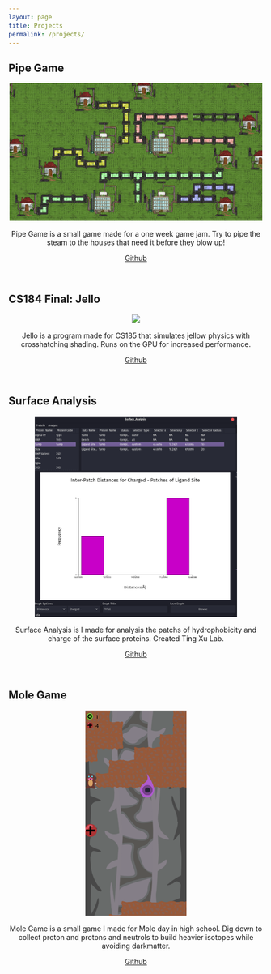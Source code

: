 ```yaml
---
layout: page
title: Projects
permalink: /projects/
---
```


<p align=middle>
  <h2>Pipe Game</h2>
</p>
<p align=middle>
  <img src="pipegame.png" width=500>
</p>
<p align=middle>
Pipe Game is a small game made for a one week game jam. Try to pipe the steam to the houses that need it before they blow up!
</p>
<p align=middle>
<a href="https://github.com/Clayton-Toste/PipeGame">Github</a>
</p>

<br>
<p align=middle>
  <h2>CS184 Final: Jello</h2>
</p>
<p align=middle>
  <img src="jello.gif" width=200>
</p>
<p align=middle>
Jello is a program made for CS185 that simulates jellow physics with crosshatching shading. Runs on the GPU for increased performance.
</p>
<p align=middle>
<a href="https://github.com/Clayton-Toste/CS184-final-jello/tree/master">Github</a>
</p>


<br>
<p align=middle>
  <h2>Surface Analysis</h2>
</p>
<p align=middle>
  <img src="SA.png" width=400>
</p>
<p align=middle>
Surface Analysis is I made for analysis the patchs of hydrophobicity and charge of the surface proteins. Created Ting Xu Lab.
</p>
<p align=middle>
<a href="https://github.com/Clayton-Toste/Surface-Anaysis/tree/master">Github</a>
</p>

<br>
<p align=middle>
  <h2>Mole Game</h2>
</p>
<p align=middle>
  <img src="molegame.png" width=200>
</p>
<p align=middle>
Mole Game is a small game I made for Mole day in high school. Dig down to collect proton and protons and neutrols to build heavier isotopes while avoiding darkmatter.
</p>
<p align=middle>
<a href="https://github.com/Clayton-Toste/Mole/tree/master">Github</a>
</p>

